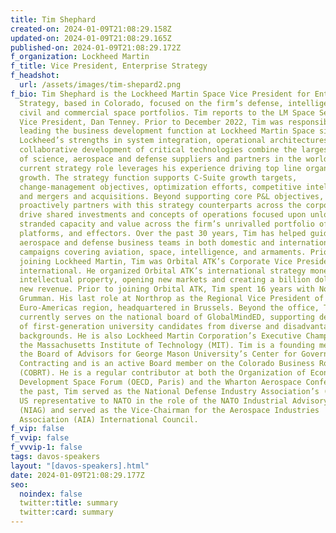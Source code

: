 ```yaml
---
title: Tim Shephard
created-on: 2024-01-09T21:08:29.158Z
updated-on: 2024-01-09T21:08:29.165Z
published-on: 2024-01-09T21:08:29.172Z
f_organization: Lockheed Martin
f_title: Vice President, Enterprise Strategy
f_headshot:
  url: /assets/images/tim-shepard2.png
f_bio: Tim Shephard is the Lockheed Martin Space Vice President for Enterprise
  Strategy, based in Colorado, focused on the firm’s defense, intelligence,
  civil and commercial space portfolios. Tim reports to the LM Space Senior S&BD
  Vice President, Dan Tenney. Prior to December 2022, Tim was responsible for
  leading the business development function at Lockheed Martin Space since 2018.
  Lockheed’s strengths in system integration, operational architectures, and the
  collaborative development of critical technologies combine the largest network
  of science, aerospace and defense suppliers and partners in the world. Tim’s
  current strategy role leverages his experience driving top line organic
  growth. The strategy function supports C-Suite growth targets,
  change-management objectives, optimization efforts, competitive intelligence
  and mergers and acquisitions. Beyond supporting core P&L objectives, Tim
  proactively partners with this strategy counterparts across the corporation to
  drive shared investments and concepts of operations focused upon unlocking
  stranded capacity and value across the firm’s unrivalled portfolio of sensors,
  platforms, and effectors. Over the past 30 years, Tim has helped guide his
  aerospace and defense business teams in both domestic and international
  campaigns covering aviation, space, intelligence, and armaments. Prior to
  joining Lockheed Martin, Tim was Orbital ATK’s Corporate Vice President for
  international. He organized Orbital ATK’s international strategy monetizing
  intellectual property, opening new markets and creating a billion dollars of
  new revenue. Prior to joining Orbital ATK, Tim spent 16 years with Northrop
  Grumman. His last role at Northrop as the Regional Vice President of a
  Euro-Americas region, headquartered in Brussels. Beyond the office, Tim
  currently serves on the national board of GlobalMindED, supporting development
  of first-generation university candidates from diverse and disadvantaged
  backgrounds. He is also Lockheed Martin Corporation’s Executive Champion to
  the Massachusetts Institute of Technology (MIT). Tim is a founding member of
  the Board of Advisors for George Mason University’s Center for Government
  Contracting and is an active Board member on the Colorado Business Round Table
  (COBRT). He is a regular contributor at both the Organization of Economic
  Development Space Forum (OECD, Paris) and the Wharton Aerospace Conference. In
  the past, Tim served as the National Defense Industry Association’s (NDIA’s)
  US representative to NATO in the role of the NATO Industrial Advisory Group
  (NIAG) and served as the Vice-Chairman for the Aerospace Industries
  Association (AIA) International Council.
f_vip: false
f_vvip: false
f_vvvip-1: false
tags: davos-speakers
layout: "[davos-speakers].html"
date: 2024-01-09T21:08:29.177Z
seo:
  noindex: false
  twitter:title: summary
  twitter:card: summary
---
```

